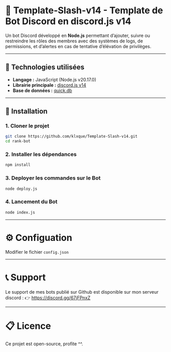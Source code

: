 # 🤖 Template-Slash-v14 - Template de Bot Discord en discord.js v14

Un bot Discord développé en **Node.js** permettant d’ajouter, suivre ou restreindre les rôles des membres avec des systèmes de logs, de permissions, et d’alertes en cas de tentative d’élévation de privilèges.

---

## 🧪 Technologies utilisées

- **Langage :** JavaScript (Node.js v20.17.0)  
- **Librairie principale :** [discord.js v14](https://discord.js.org)  
- **Base de données :** [quick.db](https://www.npmjs.com/package/quick.db)

---

## 🚀 Installation

### 1. Cloner le projet

```bash
git clone https://github.com/klxque/Template-Slash-v14.git
cd rank-bot
```
### 2. Installer les dépendances

```bash
npm install
```

### 3. Deployer les commandes sur le Bot

```bash
node deploy.js
```

### 4. Lancement du Bot

```bash
node index.js
```

---

# ⚙️ Configuation

Modifier le fichier `config.json`

---

# 📞 Support

Le support de mes bots publié sur Github est disponible sur mon serveur discord :
👉 https://discord.gg/67jFPnxZ

---

# 📋 Licence

Ce projet est open-source, profite ^^.
